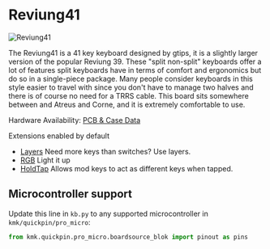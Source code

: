 # Reviung41

![Reviung41](https://boardsource.imgix.net/ea77f3f8-6cc4-4cb4-a801-cf58b5af8fcc.jpg?raw=true)

The Reviung41 is a 41 key keyboard designed by gtips, it is a slightly larger
version of the popular Reviung 39. These "split non-split" keyboards offer a lot
of features split keyboards have in terms of comfort and ergonomics but do so in
a single-piece package. Many people consider keyboards in this style easier to
travel with since you don't have to manage two halves and there is of course no
need for a TRRS cable. This board sits somewhere between and Atreus and Corne,
and it is extremely comfortable to use.

Hardware Availability: [PCB & Case Data](https://github.com/gtips/reviung/tree/master/reviung41)

Extensions enabled by default
- [Layers](/docs/en/layers.md) Need more keys than switches? Use layers.
- [RGB](/docs/en/rgb.md) Light it up
- [HoldTap](/docs/en/holdtap.md) Allows mod keys to act as different keys when tapped.

## Microcontroller support

Update this line in `kb.py` to any supported microcontroller in `kmk/quickpin/pro_micro`:

```python
from kmk.quickpin.pro_micro.boardsource_blok import pinout as pins
```
